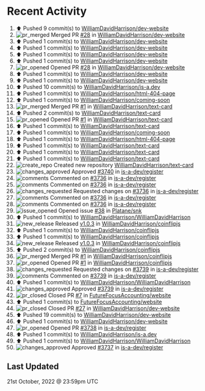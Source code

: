 # Recent Activity

<!--RECENT_ACTIVITY:start-->
1. ⬆️ Pushed 9 commit(s) to [WilliamDavidHarrison/dev-website](https://github.com/WilliamDavidHarrison/dev-website)
2. ![pr_merged](https://cdn.jsdelivr.net/gh/Readme-Workflows/Readme-Icons@main/icons/octicons/PullRequestMerged.svg) Merged PR [#28](https://github.com/WilliamDavidHarrison/dev-website/pull/28) in [WilliamDavidHarrison/dev-website](https://github.com/WilliamDavidHarrison/dev-website)
3. ⬆️ Pushed 1 commit(s) to [WilliamDavidHarrison/dev-website](https://github.com/WilliamDavidHarrison/dev-website)
4. ⬆️ Pushed 1 commit(s) to [WilliamDavidHarrison/dev-website](https://github.com/WilliamDavidHarrison/dev-website)
5. ⬆️ Pushed 1 commit(s) to [WilliamDavidHarrison/dev-website](https://github.com/WilliamDavidHarrison/dev-website)
6. ⬆️ Pushed 1 commit(s) to [WilliamDavidHarrison/dev-website](https://github.com/WilliamDavidHarrison/dev-website)
7. ![pr_opened](https://cdn.jsdelivr.net/gh/Readme-Workflows/Readme-Icons@main/icons/octicons/PullRequestOpened.svg) Opened PR [#28](https://github.com/WilliamDavidHarrison/dev-website/pull/28) in [WilliamDavidHarrison/dev-website](https://github.com/WilliamDavidHarrison/dev-website)
8. ⬆️ Pushed 1 commit(s) to [WilliamDavidHarrison/dev-website](https://github.com/WilliamDavidHarrison/dev-website)
9. ⬆️ Pushed 1 commit(s) to [WilliamDavidHarrison/dev-website](https://github.com/WilliamDavidHarrison/dev-website)
10. ⬆️ Pushed 10 commit(s) to [WilliamDavidHarrison/is-a.dev](https://github.com/WilliamDavidHarrison/is-a.dev)
11. ⬆️ Pushed 1 commit(s) to [WilliamDavidHarrison/html-404-page](https://github.com/WilliamDavidHarrison/html-404-page)
12. ⬆️ Pushed 1 commit(s) to [WilliamDavidHarrison/coming-soon](https://github.com/WilliamDavidHarrison/coming-soon)
13. ![pr_merged](https://cdn.jsdelivr.net/gh/Readme-Workflows/Readme-Icons@main/icons/octicons/PullRequestMerged.svg) Merged PR [#1](https://github.com/WilliamDavidHarrison/text-card/pull/1) in [WilliamDavidHarrison/text-card](https://github.com/WilliamDavidHarrison/text-card)
14. ⬆️ Pushed 2 commit(s) to [WilliamDavidHarrison/text-card](https://github.com/WilliamDavidHarrison/text-card)
15. ![pr_opened](https://cdn.jsdelivr.net/gh/Readme-Workflows/Readme-Icons@main/icons/octicons/PullRequestOpened.svg) Opened PR [#1](https://github.com/WilliamDavidHarrison/text-card/pull/1) in [WilliamDavidHarrison/text-card](https://github.com/WilliamDavidHarrison/text-card)
16. ⬆️ Pushed 1 commit(s) to [WilliamDavidHarrison/text-card](https://github.com/WilliamDavidHarrison/text-card)
17. ⬆️ Pushed 1 commit(s) to [WilliamDavidHarrison/coming-soon](https://github.com/WilliamDavidHarrison/coming-soon)
18. ⬆️ Pushed 1 commit(s) to [WilliamDavidHarrison/html-404-page](https://github.com/WilliamDavidHarrison/html-404-page)
19. ⬆️ Pushed 1 commit(s) to [WilliamDavidHarrison/text-card](https://github.com/WilliamDavidHarrison/text-card)
20. ⬆️ Pushed 1 commit(s) to [WilliamDavidHarrison/text-card](https://github.com/WilliamDavidHarrison/text-card)
21. ⬆️ Pushed 1 commit(s) to [WilliamDavidHarrison/text-card](https://github.com/WilliamDavidHarrison/text-card)
22. ![create_repo](https://cdn.jsdelivr.net/gh/Readme-Workflows/Readme-Icons@main/icons/octicons/Repository.svg) Created new repository [WilliamDavidHarrison/text-card](https://github.com/WilliamDavidHarrison/text-card)
23. ![changes_approved](https://cdn.jsdelivr.net/gh/Readme-Workflows/Readme-Icons@main/icons/octicons/ApprovedChanges.svg) Approved [#3740](https://github.com/is-a-dev/register/pull/3740#pullrequestreview-1150115065) in [is-a-dev/register](https://github.com/is-a-dev/register)
24. ![comments](https://cdn.jsdelivr.net/gh/Readme-Workflows/Readme-Icons@main/icons/octicons/Comment.svg) Commented on [#3736](https://github.com/is-a-dev/register/pull/3736#discussion_r1001206325) in [is-a-dev/register](https://github.com/is-a-dev/register)
25. ![comments](https://cdn.jsdelivr.net/gh/Readme-Workflows/Readme-Icons@main/icons/octicons/Comment.svg) Commented on [#3736](https://github.com/is-a-dev/register/pull/3736#discussion_r1000483007) in [is-a-dev/register](https://github.com/is-a-dev/register)
26. ![changes_requested](https://cdn.jsdelivr.net/gh/Readme-Workflows/Readme-Icons@main/icons/octicons/RequestedChanges.svg) Requested changes on [#3736](https://github.com/is-a-dev/register/pull/3736#pullrequestreview-1149035694) in [is-a-dev/register](https://github.com/is-a-dev/register)
27. ![comments](https://cdn.jsdelivr.net/gh/Readme-Workflows/Readme-Icons@main/icons/octicons/Comment.svg) Commented on [#3736](https://github.com/is-a-dev/register/pull/3736#discussion_r1000477915) in [is-a-dev/register](https://github.com/is-a-dev/register)
28. ![comments](https://cdn.jsdelivr.net/gh/Readme-Workflows/Readme-Icons@main/icons/octicons/Comment.svg) Commented on [#3736](https://github.com/is-a-dev/register/pull/3736#discussion_r1000459827) in [is-a-dev/register](https://github.com/is-a-dev/register)
29. ![issue_opened](https://cdn.jsdelivr.net/gh/Readme-Workflows/Readme-Icons@main/icons/octicons/IssueOpened.svg) Opened issue [#38](https://github.com/Platane/snk/issues/38) in [Platane/snk](https://github.com/Platane/snk)
30. ⬆️ Pushed 1 commit(s) to [WilliamDavidHarrison/WilliamDavidHarrison](https://github.com/WilliamDavidHarrison/WilliamDavidHarrison)
31. ![new_release](https://cdn.jsdelivr.net/gh/Readme-Workflows/Readme-Icons@main/icons/octicons/Release.svg) Released [v1.0.3](https://github.com/WilliamDavidHarrison/coinflipjs/releases/tag/release-1.0.3) in [WilliamDavidHarrison/coinflipjs](https://github.com/WilliamDavidHarrison/coinflipjs)
32. ⬆️ Pushed 1 commit(s) to [WilliamDavidHarrison/coinflipjs](https://github.com/WilliamDavidHarrison/coinflipjs)
33. ⬆️ Pushed 1 commit(s) to [WilliamDavidHarrison/coinflipjs](https://github.com/WilliamDavidHarrison/coinflipjs)
34. ![new_release](https://cdn.jsdelivr.net/gh/Readme-Workflows/Readme-Icons@main/icons/octicons/Release.svg) Released [v1.0.3](https://github.com/WilliamDavidHarrison/coinflipjs/releases/tag/release-1.0.3) in [WilliamDavidHarrison/coinflipjs](https://github.com/WilliamDavidHarrison/coinflipjs)
35. ⬆️ Pushed 2 commit(s) to [WilliamDavidHarrison/coinflipjs](https://github.com/WilliamDavidHarrison/coinflipjs)
36. ![pr_merged](https://cdn.jsdelivr.net/gh/Readme-Workflows/Readme-Icons@main/icons/octicons/PullRequestMerged.svg) Merged PR [#1](https://github.com/WilliamDavidHarrison/coinflipjs/pull/1) in [WilliamDavidHarrison/coinflipjs](https://github.com/WilliamDavidHarrison/coinflipjs)
37. ![pr_opened](https://cdn.jsdelivr.net/gh/Readme-Workflows/Readme-Icons@main/icons/octicons/PullRequestOpened.svg) Opened PR [#1](https://github.com/WilliamDavidHarrison/coinflipjs/pull/1) in [WilliamDavidHarrison/coinflipjs](https://github.com/WilliamDavidHarrison/coinflipjs)
38. ![changes_requested](https://cdn.jsdelivr.net/gh/Readme-Workflows/Readme-Icons@main/icons/octicons/RequestedChanges.svg) Requested changes on [#3739](https://github.com/is-a-dev/register/pull/3739#pullrequestreview-1148889459) in [is-a-dev/register](https://github.com/is-a-dev/register)
39. ![comments](https://cdn.jsdelivr.net/gh/Readme-Workflows/Readme-Icons@main/icons/octicons/Comment.svg) Commented on [#3739](https://github.com/is-a-dev/register/pull/3739#discussion_r1000381985) in [is-a-dev/register](https://github.com/is-a-dev/register)
40. ⬆️ Pushed 1 commit(s) to [WilliamDavidHarrison/WilliamDavidHarrison](https://github.com/WilliamDavidHarrison/WilliamDavidHarrison)
41. ![changes_approved](https://cdn.jsdelivr.net/gh/Readme-Workflows/Readme-Icons@main/icons/octicons/ApprovedChanges.svg) Approved [#3739](https://github.com/is-a-dev/register/pull/3739#pullrequestreview-1148647127) in [is-a-dev/register](https://github.com/is-a-dev/register)
42. ![pr_closed](https://cdn.jsdelivr.net/gh/Readme-Workflows/Readme-Icons@main/icons/octicons/PullRequestClosed.svg) Closed PR [#7](https://github.com/FutureFocusAccounting/website/pull/7) in [FutureFocusAccounting/website](https://github.com/FutureFocusAccounting/website)
43. ⬆️ Pushed 1 commit(s) to [FutureFocusAccounting/website](https://github.com/FutureFocusAccounting/website)
44. ![pr_closed](https://cdn.jsdelivr.net/gh/Readme-Workflows/Readme-Icons@main/icons/octicons/PullRequestClosed.svg) Closed PR [#27](https://github.com/WilliamDavidHarrison/dev-website/pull/27) in [WilliamDavidHarrison/dev-website](https://github.com/WilliamDavidHarrison/dev-website)
45. ⬆️ Pushed 19 commit(s) to [WilliamDavidHarrison/dev-website](https://github.com/WilliamDavidHarrison/dev-website)
46. ⬆️ Pushed 1 commit(s) to [WilliamDavidHarrison/dev-website](https://github.com/WilliamDavidHarrison/dev-website)
47. ![pr_opened](https://cdn.jsdelivr.net/gh/Readme-Workflows/Readme-Icons@main/icons/octicons/PullRequestOpened.svg) Opened PR [#3738](https://github.com/is-a-dev/register/pull/3738) in [is-a-dev/register](https://github.com/is-a-dev/register)
48. ⬆️ Pushed 1 commit(s) to [WilliamDavidHarrison/is-a.dev](https://github.com/WilliamDavidHarrison/is-a.dev)
49. ⬆️ Pushed 1 commit(s) to [WilliamDavidHarrison/WilliamDavidHarrison](https://github.com/WilliamDavidHarrison/WilliamDavidHarrison)
50. ![changes_approved](https://cdn.jsdelivr.net/gh/Readme-Workflows/Readme-Icons@main/icons/octicons/ApprovedChanges.svg) Approved [#3737](https://github.com/is-a-dev/register/pull/3737#pullrequestreview-1148509284) in [is-a-dev/register](https://github.com/is-a-dev/register)
<!--RECENT_ACTIVITY:end-->

## Last Updated
<!--RECENT_ACTIVITY:last_update-->
21st October, 2022 @ 23:59pm UTC
<!--RECENT_ACTIVITY:last_update_end-->
